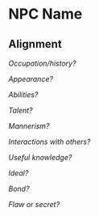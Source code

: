 # NPC Name
## Alignment

_Occupation/history?_

>

_Appearance?_

>

_Abilities?_

>

_Talent?_

>

_Mannerism?_

>

_Interactions with others?_

>

_Useful knowledge?_

>

_Ideal?_

>

_Bond?_

>

_Flaw or secret?_

>
